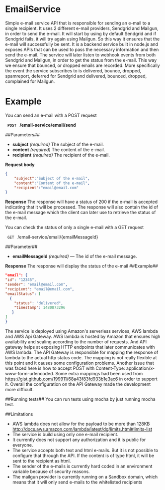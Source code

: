 # EmailService
Simple e-mail service API that is responsible for sending an e-mail to a single recipient. It uses 2 different e-mail providers, Sendgrid and Mailgun, in order to send the e-mail. It will start by using by default Sendgrid and if Sendgrid fails, it will try again using Mailgun. So this way it ensures that the e-mail will successfully be sent. It is a backend service built in node.js and exposes APIs that can be used to pass the necessary information and then send the e-mail.
The service will later listen to webhook events from both Sendgrid and Mailgun, in order to get the status from the e-mail. This way we ensure that bounced, or dropped emails are recorded. More specifically the event the service subscribes to is delivered, bounce, dropped, spamreport, deferred for Sendgrid and delivered, bounced, dropped, complained for Mailgun.

# Example
You can send an e-mail with a POST request

**<code> POST </code> /email-service/email/send** 

##Parameters##
- **subject** _(required)_ The subject of the e-mail.
- **content** _(required)_ The content of the e-mail.
- **recipient** _(required)_ The recipient of the e-mail.

**Request body**
```JSON
{
    "subject":"Subject of the e-mail", 
    "content":"Content of the e-mail", 
    "recipient":"email@email.com"
}
``` 

**Response**
The response will have a status of 200 if the e-mail is accepted indicating that it will be processed. The response will also contain the id of the e-mail message which the client can later use to retrieve the status of the e-mail.

You can check the status of only a single e-mail with a GET request

<code> GET </code> /email-service/email/{emailMessageId}

##Parameter##
- **emailMessageId** _(required)_ — The id of the e-mail message.

**Response**
The response will display the status of the e-mail
##Example##
```JSON
"email": {
"id": "12345",
"sender": "email@email.com",
"recipient": "email@email.com",
"emailStatus": [
  {
    "status": "delivered",
    "timestamp": 1480873296
   }
]
}
```

The service is deployed using Amazon's serverless services, AWS lambda and AWS Api Gateway. AWS lambda is hosted by Amazon that ensures high availability and scaling according to the number of requests. And API gateway helps at exposing HTTP endpoints that later communicates with AWS lambda.
The API Gateway is responsible for mapping the response of lambda to the actual http status code. The mapping is not really flexible at this point and it causes some configuration problems. Another issue that was faced here is how to accept POST with Content-Type: application/x-www-form-urlencoded. Some extra mappings had been used from https://gist.github.com/199911/68a43f83fd933b1e3ac6 in order to support it.
Overall the configuration on the API Gateway made the development more difficult.

##Running tests##
You can run tests using mocha by just running mocha test.


##Limitations
- AWS lambda does not allow for the payload to be more than 128KB http://docs.aws.amazon.com/lambda/latest/dg/limits.html#limits-list
- The service is build using only one e-mail recipient. 
- It currently does not support any authorization and it is public for everyone.
- The service accepts both text and html e-mails. But it is not possible to configure that through the API. If the content is of type html, it will be sent to the recipient as html.
- The sender of the e-mails is currently hard coded in an environment variable because of security reasons. 
- The mailgun provider is currently running on a Sandbox domain, which means that it will only send e-mails to the whitelisted recipients
